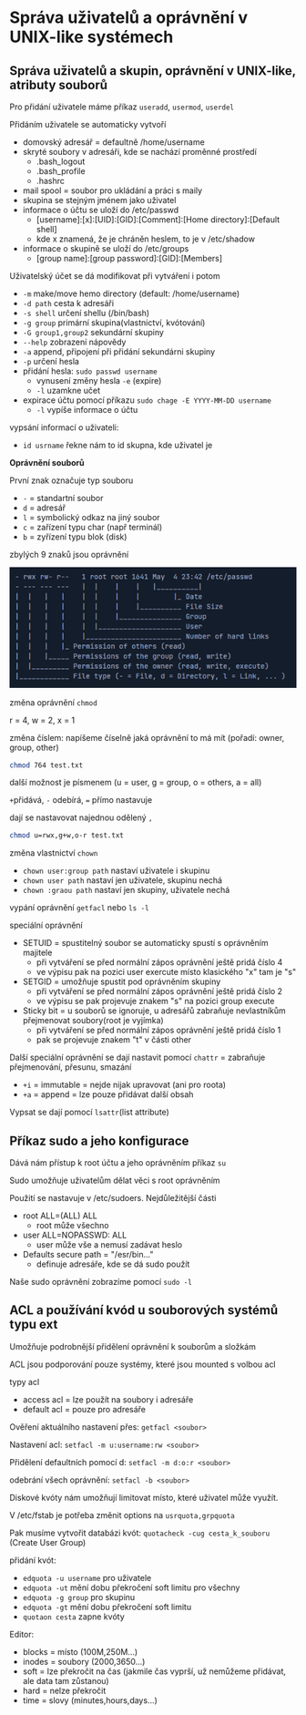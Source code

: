 # Správa uživatelů a oprávnění v UNIX-like systémech

## Správa uživatelů a skupin, oprávnění v UNIX-like, atributy souborů

Pro přidání uživatele máme příkaz `useradd`, `usermod`, `userdel`

Přidáním uživatele se automaticky vytvoří
- domovský adresář = defaultně /home/username
- skryté soubory v adresáři, kde se nachází proměnné prostředí
  - .bash_logout
  - .bash_profile
  - .hashrc
- mail spool = soubor pro ukládání a práci s maily
- skupina se stejným jménem jako uživatel
- informace o účtu se uloží do /etc/passwd
  - [username]:[x]:[UID]:[GID]:[Comment]:[Home directory]:[Default shell]
  - kde x znamená, že je chráněn heslem, to je v /etc/shadow
- informace o skupině se uloží do /etc/groups
  - [group name]:[group password]:[GID]:[Members]

Uživatelský účet se dá modifikovat při vytváření i potom
- `-m` make/move hemo directory (default: /home/username)
- `-d path` cesta k adresáři
- `-s shell` určení shellu (/bin/bash)
- `-g group` primární skupina(vlastnictví, kvótování)
- `-G group1,group2` sekundární skupiny
- `--help` zobrazení nápovědy
- `-a` append, připojení při přidání sekundárni skupiny
- `-p` určení hesla
- přidání hesla: `sudo passwd username`
  - vynusení změny hesla `-e` (expire)
  - `-l` uzamkne učet
- expirace účtu pomocí příkazu `sudo chage -E YYYY-MM-DD username`
  - `-l` vypíše informace o účtu

vypsání informací o uživateli:

- `id usrname` řekne nám to id skupna, kde uživatel je

**Oprávnění souborů**

První znak označuje typ souboru
- `-` = standartní soubor
- `d` = adresář
- `l` = symbolický odkaz na jiný soubor
- `c` = zařízení typu char (např terminál)
- `b` = zyřízení typu blok (disk)

zbylých 9 znaků jsou oprávnění

![alt text](https://github.com/zyt4/maturita/blob/22c5737f54f510067624a3dff279d53bc7c27f2f/obrazky/permissions.png)

změna oprávnění `chmod`

r = 4, w = 2, x = 1

změna číslem: napíšeme číselně jaká oprávnění to má mít (pořadí: owner, group, other)

```bash
chmod 764 test.txt
```

další možnost je písmenem (u = user, g = group, o = others, a = all)

`+`přidává, `-` odebírá, `=` přímo nastavuje

dají se nastavovat najednou odělený `,`

```bash
chmod u=rwx,g+w,o-r test.txt
```

změna vlastnictví `chown`

- `chown user:group path` nastaví uživatele i skupinu
- `chown user path` nastaví jen uživatele, skupinu nechá
- `chown :graou path` nastaví jen skupiny, uživatele nechá 

vypání oprávnění `getfacl` nebo `ls -l`

speciální oprávnění
- SETUID = spustitelný soubor se automaticky spustí s oprávněním majitele
  - při vytváření se před normální zápos oprávnění ještě pridá číslo 4
  - ve výpisu pak na pozici user exercute místo klasického "x" tam je "s"
- SETGID = umožňuje spustit pod oprávněním skupiny
  - při vytváření se před normální zápos oprávnění ještě pridá číslo 2
  - ve výpisu se pak projevuje znakem "s" na pozici group execute
- Sticky bit = u souborů se ignoruje, u adresářů zabraňuje nevlastníkům přejmenovat soubory(root je vyjímka)
  - při vytváření se před normální zápos oprávnění ještě pridá číslo 1
  - pak se projevuje znakem "t" v části other

Další speciální oprávnění se dají nastavit pomocí `chattr` = zabraňuje přejmenování, přesunu, smazání
- `+i` = immutable = nejde nijak upravovat (ani pro roota)
- `+a` = append = lze pouze přidávat další obsah

Vypsat se dají pomocí `lsattr`(list attribute)

## Příkaz sudo a jeho konfigurace

Dává nám přístup k root účtu a jeho oprávněním příkaz `su`

Sudo umožňuje uživatelům dělat věci s root oprávněním

Použití se nastavuje v /etc/sudoers. Nejdůležitější části
- root ALL=(ALL) ALL
  - root může všechno
- user ALL=NOPASSWD: ALL
  - user může vše a nemusí zadávat heslo
- Defaults secure path = "/esr/bin..."
  - definuje adresáře, kde se dá sudo použít

Naše sudo oprávnění zobrazíme pomocí `sudo -l`

## ACL a používání kvód u souborových systémů typu ext

Umožňuje podrobnější přidělení oprávnění k souborům a složkám

ACL jsou podporování pouze systémy, které jsou mounted s volbou acl

typy acl
- access acl = lze použít na soubory i adresáře
- default acl = pouze pro adresáře

Ověření aktuálního nastavení přes: `getfacl <soubor>`

Nastavení acl: `setfacl -m u:username:rw <soubor>`

Přidělení defaultních pomocí d: `setfacl -m d:o:r <soubor>`

odebrání všech oprávnění: `setfacl -b <soubor>`

Diskové kvóty nám umožňují limitovat místo, které uživatel může využít.

V /etc/fstab je potřeba změnit options na `usrquota,grpquota`

Pak musíme vytvořit databázi kvót: `quotacheck -cug cesta_k_souboru` (Create User Group)

přidání kvót:
- `edquota -u username` pro uživatele
- `edquota -ut` mění dobu překročení soft limitu pro všechny
- `edquota -g group` pro skupinu
- `edquota -gt` mění dobu překročení soft limitu
- `quotaon cesta` zapne kvóty

Editor:
- blocks = místo (100M,250M...)
- inodes = soubory (2000,3650...)
- soft = lze překročit na čas (jakmile čas vyprší, už nemůžeme přidávat, ale data tam zůstanou)
- hard = nelze překročit
- time = slovy (minutes,hours,days...)




